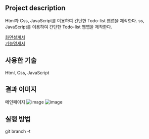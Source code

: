 Project description
----
Html과 Css, JavaScript를 이용하여 간단한 Todo-list 웹앱을 제작한다.
ss, JavaScript를 이용하여 간단한 Todo-list 웹앱을 제작한다.

[화면설계서](https://github.com/HICC-Introduction/B652009-Todo_list/issues/4#issue-842737681)<br>
[기능명세서](https://github.com/HICC-Introduction/B652009-Todo_list/issues/3#issue-842730389)

사용한 기술
---
Html, Css, JavaScript


결과 이미지
---
메인페이지
![image](https://user-images.githubusercontent.com/51940808/113503612-f20f6080-956d-11eb-9e36-e5ec7cf839b1.png)
![image](https://user-images.githubusercontent.com/51940808/113503692-5fbb8c80-956e-11eb-9159-56188410bd18.png)


실행 방법
---
git branch -t 
